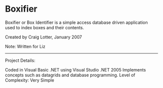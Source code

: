 Boxifier
========

Boxifier or Box Identifier is a simple access database driven application used to index boxes and their contents.

Created by Craig Lotter, January 2007

Note: Written for Liz

*********************************

Project Details:

Coded in Visual Basic .NET using Visual Studio .NET 2005
Implements concepts such as datagrids and database programming.
Level of Complexity: Very Simple
